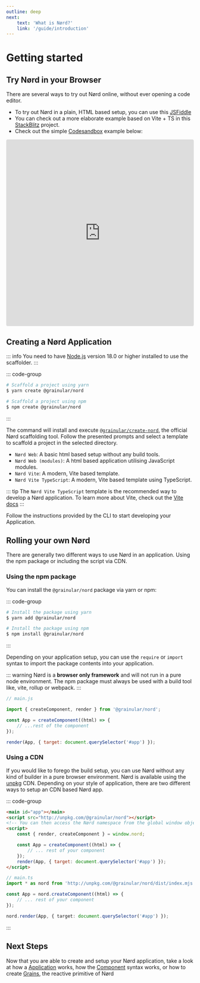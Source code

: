 ```yaml
---
outline: deep
next:
    text: 'What is Nørd?'
    link: '/guide/introduction'
---
```


<!-- @format -->

# Getting started

## Try Nørd in your Browser

There are several ways to try out Nørd online, without ever opening a code editor.

-   To try out Nørd in a plain, HTML based setup, you can use this [JSFiddle](https://jsfiddle.net/iamsebastiandev/ctnm8yw9)
-   You can check out a more elaborate example based on Vite + TS in this [StackBlitz](https://stackblitz.com/edit/nord?file=src%2Fmain.ts) project.
-   Check out the simple [Codesandbox](https://codesandbox.io/p/devbox/grainular-nord-v67284) example below:

<iframe src="https://codesandbox.io/p/devbox/grainular-nord-v67284?embed=1&file=%2Fsrc%2Fmain.ts"
     style="width:100%; height: 500px; border:0; border-radius: 4px; overflow:hidden;"
     title="@grainular/nord"
     allow="accelerometer; ambient-light-sensor; camera; encrypted-media; geolocation; gyroscope; hid; microphone; midi; payment; usb; vr; xr-spatial-tracking"
     sandbox="allow-forms allow-modals allow-popups allow-presentation allow-same-origin allow-scripts"
   ></iframe>

## Creating a Nørd Application

::: info
You need to have [Node.js](https://nodejs.org/en/download/current) version 18.0 or higher installed to use the scaffolder.
:::

::: code-group

```sh [yarn]
# Scaffold a project using yarn
$ yarn create @grainular/nord
```

```sh [npm]
# Scaffold a project using npm
$ npm create @grainular/nord
```

:::

The command will install and execute [`@grainular/create-nord`](https://github.com/Grainular-Nord/create-nord), the official Nørd scaffolding tool. Follow the presented prompts and select a template to scaffold a project in the selected directory.

-   `Nørd Web`: A basic html based setup without any build tools.
-   `Nørd Web (modules)`: A html based application utilising JavaScript modules.
-   `Nørd Vite`: A modern, Vite based template.
-   `Nørd Vite TypeScript`: A modern, Vite based template using TypeScript.

::: tip
The `Nørd Vite TypeScript` template is the recommended way to develop a Nørd application. To learn more about Vite, check out the [Vite docs](https://vite.dev)
:::

Follow the instructions provided by the CLI to start developing your Application.

## Rolling your own Nørd

There are generally two different ways to use Nørd in an application. Using the npm package or including the script via CDN.

### Using the npm package

You can install the `@grainular/nord` package via yarn or npm:

::: code-group

```sh [yarn]
# Install the package using yarn
$ yarn add @grainular/nord
```

```sh [npm]
# Install the package using npm
$ npm install @grainular/nord
```

:::

Depending on your application setup, you can use the `require` or `import` syntax to import the package contents into your application.

::: warning
Nørd is a **browser only framework** and will not run in a pure node environment. The npm package must always be used with a build tool like, vite, rollup or webpack.
:::

```js
// main.js

import { createComponent, render } from '@grainular/nord';

const App = createComponent((html) => {
    // ...rest of the component
});

render(App, { target: document.querySelector('#app') });
```

### Using a CDN

If you would like to forego the build setup, you can use Nørd without any kind of builder in a pure browser environment. Nørd is available using the [unpkg](https://www.unpkg.com/) CDN. Depending on your style of application, there are two different ways to setup an CDN based Nørd app.

::: code-group

```html [iife]
<main id="app"></main>
<script src="http://unpkg.com/@grainular/nord"></script>
<!-- You can then access the Nørd namespace from the global window object -->
<script>
    const { render, createComponent } = window.nord;

    const App = createComponent((html) => {
        // ... rest of your component
    });
    render(App, { target: document.querySelector('#app') });
</script>
```

```ts [modules]
// main.ts
import * as nord from 'http://unpkg.com/@grainular/nord/dist/index.mjs';

const App = nord.createComponent((html) => {
    // ... rest of your component
});

nord.render(App, { target: document.querySelector('#app') });
```

:::

## Next Steps

Now that you are able to create and setup your Nørd application, take a look at how a [Application](./application.md) works, how the [Component](./components.md) syntax works, or how to create [Grains](./grains.md), the reactive primitive of Nørd
